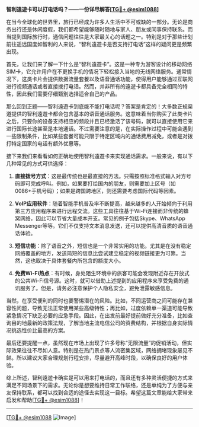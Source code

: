 **智利遠遊卡可以打电话吗？——一份详尽解答[[TG💪+ @esim1088](https://t.me/s/esim1088)]**

在当今全球化的世界里，旅行已经成为许多人生活中不可或缺的一部分。无论是商务出行还是休闲度假，我们都希望能够随时随地与家人、朋友或同事保持联系。而当提到国际旅行时，通信问题往往是大家最关心的话题之一。特别是对于那些计划前往遥远国度如智利的人来说，“智利遠遊卡是否支持打电话”这样的疑问更是频繁出现。

首先，让我们来了解一下什么是“智利遠遊卡”。这是一种专为游客设计的移动网络SIM卡，它允许用户在不更换手机的情况下轻松接入当地的无线网络服务。通常情况下，这类卡片会提供数据流量套餐以及语音通话功能，使得用户能够通过互联网进行视频通话或者直接拨打电话。然而，并非所有的遠遊卡都具备完全相同的特性，因此我们需要仔细甄别选择适合自己的产品。

那么回到正题——智利遠遊卡到底能不能打电话呢？答案是肯定的！大多数正规渠道提供的智利遠遊卡都会包含基本的语音通话服务。这意味着当你购买了此类卡片之后，只要你的设备支持相应的频段并且已经激活了该号码，就可以直接使用它来进行国际长途甚至是本地通话。不过需要注意的是，在实际操作过程中可能会遇到一些限制条件，比如某些套餐可能只限于特定区域内的通话费用减免，或者是对拨打特定国家的电话有额外优惠等。

接下来我们来看看如何正确地使用智利遠遊卡来实现通话需求。一般来说，有以下几种常见的方式可供选择：

1. **直接拨号方式**：这是最传统也是最直接的方法。只需按照标准格式输入对方号码即可完成呼叫。例如，如果要打给国内的朋友，则需要加上区号（如0086+手机号码）；如果是跨国跨地区，则还需要考虑国际代码等因素。
   
2. **VoIP应用软件**：随着智能手机普及率不断提高，越来越多的人开始倾向于利用第三方应用程序来进行远程交流。这些工具往往基于Wi-Fi连接而非传统的蜂窝网络，因此可以节省大量成本开支。常见的例子包括Skype、WhatsApp Messenger等等。它们不仅支持文本消息发送，还可以提供高清音质的语音通话体验。

3. **短信功能**：除了语音之外，短信也是一个非常实用的功能。尤其是在没有稳定网络覆盖的地方，发送简短的信息比尝试建立稳定的视频链接更为可靠。当然，这也取决于具体套餐内所包含的额度大小。

4. **免费Wi-Fi热点**：有时候，身处陌生环境中的旅客可能会发现附近存在开放式的公共Wi-Fi信号源。这时，就可以借助上述提到的应用程序来享受免费的通讯服务了。但是，请务必注意保护个人隐私安全，避免泄露敏感信息。

当然，在享受便利的同时也要警惕潜在的风险。比如，不同运营商之间可能存在兼容性问题，导致无法正常使用某些高级特性；再比如，过度依赖单一渠道可能导致紧急情况下缺乏必要的应急手段。因此，在出发前最好提前做好充分准备，比如查询目的地最新的政策法规，了解当地主流电信公司的资费结构，并根据自身实际情况挑选性价比最高的方案。

最后还要提醒一点，虽然现在市场上出现了许多号称“无限流量”的促销活动，但实际效果往往不尽如人意。特别是在热门景点等人流密集区域，网络拥堵现象屡见不鲜。所以建议大家合理规划行程安排，尽量避开高峰时段，以确保良好的用户体验。

综上所述，智利遠遊卡确实是可以用来打电话的，而且还有多种灵活便捷的方式来满足不同场景下的需求。无论你是想要维持日常工作联络，还是单纯为了方便与亲友保持联系，都可以找到合适的途径去实现这一目标。希望这篇文章能给大家带来启发和帮助[[TG💪+ @esim1088](https://t.me/s/esim1088)]！

---

[[TG💪+ @esim1088](https://t.me/s/esim1088) ![Image](https://i.postimg.cc/4NQfJmqS/Snipaste-2025-05-13-00-14-12.png)]